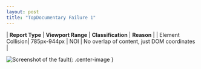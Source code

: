 ```yaml
---
layout: post
title: "TopDocumentary Failure 1"
---
```

| **Report Type** | **Viewport Range** | **Classification** | **Reason** |
| Element Collision| 785px-944px | NOI | No overlap of content, just DOM coordinates | 

![Screenshot of the fault](../../../assets/images/TopDocumentary/fault1/overlapWidth864.png){: .center-image }